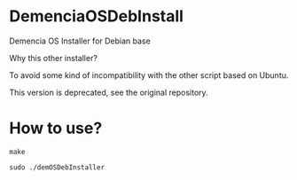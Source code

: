 # DemenciaOSDebInstall
Demencia OS Installer for Debian base

Why this other installer?

To avoid some kind of incompatibility with the other script based on Ubuntu.

This version is deprecated, see the original repository.

# How to use?

``make``

`` sudo ./demOSDebInstaller ``
